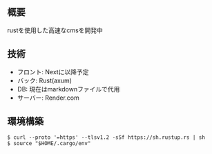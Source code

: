 ## 概要
rustを使用した高速なcmsを開発中

## 技術
- フロント: Nextに以降予定
- バック: Rust(axum)
- DB: 現在はmarkdownファイルで代用
- サーバー: Render.com

## 環境構築
```
$ curl --proto '=https' --tlsv1.2 -sSf https://sh.rustup.rs | sh
$ source "$HOME/.cargo/env"
```
